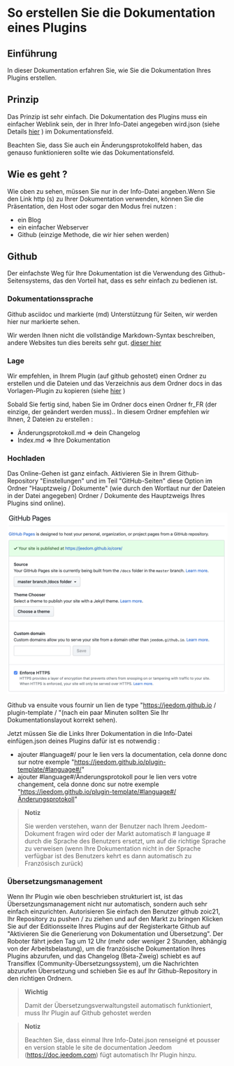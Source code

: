 # So erstellen Sie die Dokumentation eines Plugins

## Einführung

In dieser Dokumentation erfahren Sie, wie Sie die Dokumentation Ihres Plugins erstellen.

## Prinzip

Das Prinzip ist sehr einfach. Die Dokumentation des Plugins muss ein einfacher Weblink sein, der in Ihrer Info-Datei angegeben wird.json (siehe Details [hier](https://doc.jeedom.com/de_DE/dev/structure_info_json) ) im Dokumentationsfeld.

Beachten Sie, dass Sie auch ein Änderungsprotokollfeld haben, das genauso funktionieren sollte wie das Dokumentationsfeld.

## Wie es geht ?

Wie oben zu sehen, müssen Sie nur in der Info-Datei angeben.Wenn Sie den Link http (s) zu Ihrer Dokumentation verwenden, können Sie die Präsentation, den Host oder sogar den Modus frei nutzen : 

- ein Blog
- ein einfacher Webserver
- Github (einzige Methode, die wir hier sehen werden)

## Github

Der einfachste Weg für Ihre Dokumentation ist die Verwendung des Github-Seitensystems, das den Vorteil hat, dass es sehr einfach zu bedienen ist.

### Dokumentationssprache

Github asciidoc und markierte (md) Unterstützung für Seiten, wir werden hier nur markierte sehen.

Wir werden Ihnen nicht die vollständige Markdown-Syntax beschreiben, andere Websites tun dies bereits sehr gut. [dieser hier](https://guides.github.com/pdfs/markdown-cheatsheet-online.pdf)

### Lage

Wir empfehlen, in Ihrem Plugin (auf github gehostet) einen Ordner zu erstellen und die Dateien und das Verzeichnis aus dem Ordner docs in das Vorlagen-Plugin zu kopieren (siehe [hier](https://github.com/jeedom/plugin-template/tree/master/docs) )

Sobald Sie fertig sind, haben Sie im Ordner docs einen Ordner fr_FR (der einzige, der geändert werden muss).. In diesem Ordner empfehlen wir Ihnen, 2 Dateien zu erstellen : 

- Änderungsprotokoll.md => dein Changelog
- Index.md => Ihre Dokumentation

### Hochladen

Das Online-Gehen ist ganz einfach. Aktivieren Sie in Ihrem Github-Repository "Einstellungen" und im Teil "GitHub-Seiten" diese Option im Ordner "Hauptzweig / Dokumente" (wie durch den Wortlaut nur der Dateien in der Datei angegeben) Ordner / Dokumente des Hauptzweigs Ihres Plugins sind online). 

![doc-github](images/tutoDoc.png)

Github va ensuite vous fournir un lien de type "https://jeedom.github.io / plugin-template / "(nach ein paar Minuten sollten Sie Ihr Dokumentationslayout korrekt sehen).

Jetzt müssen Sie die Links Ihrer Dokumentation in die Info-Datei einfügen.json deines Plugins dafür ist es notwendig : 

- ajouter #language#/ pour le lien vers la documentation, cela donne donc sur notre exemple "https://jeedom.github.io/plugin-template/#language#/"
- ajouter #language#/Änderungsprotokoll pour le lien vers votre changement, cela donne donc sur notre exemple "https://jeedom.github.io/plugin-template/#language#/Änderungsprotokoll"

> **Notiz**
>
> Sie werden verstehen, wann der Benutzer nach Ihrem Jeedom-Dokument fragen wird oder der Markt automatisch # language # durch die Sprache des Benutzers ersetzt, um auf die richtige Sprache zu verweisen (wenn Ihre Dokumentation nicht in der Sprache verfügbar ist des Benutzers kehrt es dann automatisch zu Französisch zurück)

### Übersetzungsmanagement

Wenn Ihr Plugin wie oben beschrieben strukturiert ist, ist das Übersetzungsmanagement nicht nur automatisch, sondern auch sehr einfach einzurichten. Autorisieren Sie einfach den Benutzer github zoic21, Ihr Repository zu pushen / zu ziehen und auf den Markt zu bringen Klicken Sie auf der Editionsseite Ihres Plugins auf der Registerkarte Github auf "Aktivieren Sie die Generierung von Dokumentation und Übersetzung". Der Roboter fährt jeden Tag um 12 Uhr (mehr oder weniger 2 Stunden, abhängig von der Arbeitsbelastung), um die französische Dokumentation Ihres Plugins abzurufen, und das Changelog (Beta-Zweig) schiebt es auf Transiflex (Community-Übersetzungssystem), um die Nachrichten abzurufen Übersetzung und schieben Sie es auf Ihr Github-Repository in den richtigen Ordnern.


> **Wichtig**
>
> Damit der Übersetzungsverwaltungsteil automatisch funktioniert, muss Ihr Plugin auf Github gehostet werden

> **Notiz**
>
> Beachten Sie, dass einmal Ihre Info-Datei.json renseigné et pousser en version stable le site de documentation Jeedom (https://doc.jeedom.com) fügt automatisch Ihr Plugin hinzu.
